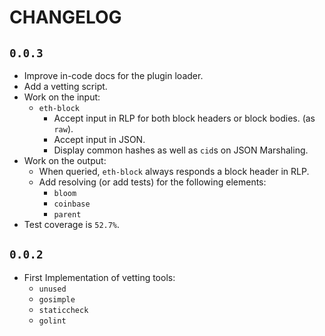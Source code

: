 # CHANGELOG

## `0.0.3`
  * Improve in-code docs for the plugin loader.
  * Add a vetting script.
  * Work on the input:
    * `eth-block`
      * Accept input in RLP for both block headers or block bodies. (as `raw`).
      * Accept input in JSON.
      * Display common hashes as well as `cid`s on JSON Marshaling.
  * Work on the output:
    * When queried, `eth-block` always responds a block header in RLP.
    * Add resolving (or add tests) for the following elements:
      * `bloom`
      * `coinbase`
      * `parent`
  * Test coverage is `52.7%`.

## `0.0.2`

* First Implementation of vetting tools:
  * `unused`
  * `gosimple`
  * `staticcheck`
  * `golint`
